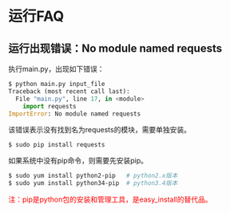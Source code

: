 # 运行FAQ

## 运行出现错误：No module named requests

执行main.py，出现如下错误：

```python
$ python main.py input_file 
Traceback (most recent call last):
  File "main.py", line 17, in <module>
    import requests
ImportError: No module named requests
```

该错误表示没有找到名为requests的模块，需要单独安装。

```
$ sudo pip install requests
```

如果系统中没有pip命令，则需要先安装pip。

```bash
$ sudo yum install python2-pip   # python2.x版本
$ sudo yum install python34-pip  # python3.4版本
```

<font color="red">注：pip是python包的安装和管理工具，是easy_install的替代品。</font>











